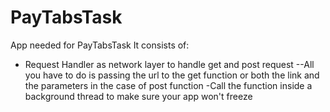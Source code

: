 # PayTabsTask
App needed for PayTabsTask
It consists of:
- Request Handler as network layer to handle get and post request
--All you have to do is passing the url to the get function or both the link and the parameters in the case of post function
-Call the function inside a background thread to make sure your app won't freeze
